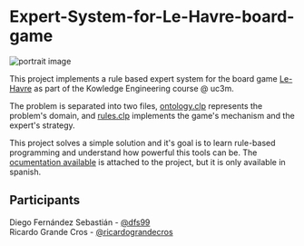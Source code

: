 # Expert-System-for-Le-Havre-board-game

![portrait image](https://cf.geekdo-images.com/y7Rqd3S6J7vyVhicR1bqTQ__imagepage/img/jHMOi7QNOsO97jKnZMnNr8QyWUE=/fit-in/900x600/filters:no_upscale():strip_icc()/pic6091101.jpg)

This project implements a rule based expert system for the board game [Le-Havre](https://boardgamegeek.com/boardgame/35677/le-havre) as part of the Kowledge Engineering course @ uc3m. 

The problem is separated into two files, [ontology.clp](https://github.com/ricardograndecros/Expert-System-for-Le-Havre-board-game/blob/master/ontology.clp) represents the problem's domain, and [rules.clp](https://github.com/ricardograndecros/Expert-System-for-Le-Havre-board-game/blob/master/rules.clp) implements the game's mechanism and the expert's strategy. 

This project solves a simple solution and it's goal is to learn rule-based programming and understand how powerful this tools can be. The [ocumentation available](https://github.com/ricardograndecros/Expert-System-for-Le-Havre-board-game/blob/master/Le-Havre-Doc.pdf) is attached to the project, but it is only available in spanish. 

## Participants

Diego Fernández Sebastián - [@dfs99](https://github.com/dfs99)  
Ricardo Grande Cros - [@ricardograndecros](https://github.com/ricardograndecros)  
